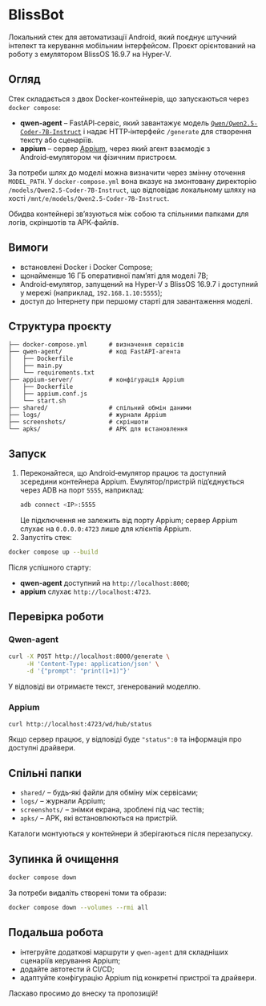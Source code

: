 # BlissBot

Локальний стек для автоматизації Android, який поєднує штучний інтелект та керування мобільним інтерфейсом. Проєкт орієнтований на роботу з емулятором BlissOS 16.9.7 на Hyper‑V.

## Огляд

Стек складається з двох Docker‑контейнерів, що запускаються через `docker compose`:

- **qwen-agent** – FastAPI‑сервіс, який завантажує модель [`Qwen/Qwen2.5-Coder-7B-Instruct`](https://huggingface.co/Qwen/Qwen2.5-Coder-7B-Instruct) і надає HTTP‑інтерфейс `/generate` для створення тексту або сценаріїв.
- **appium** – сервер [Appium](https://appium.io), через який агент взаємодіє з Android‑емулятором чи фізичним пристроєм.

За потреби шлях до моделі можна визначити через змінну оточення `MODEL_PATH`.
У `docker-compose.yml` вона вказує на змонтовану директорію
`/models/Qwen2.5-Coder-7B-Instruct`, що відповідає локальному шляху на хості
`/mnt/e/models/Qwen2.5-Coder-7B-Instruct`.

Обидва контейнері звʼязуються між собою та спільними папками для логів, скріншотів та APK‑файлів.

## Вимоги

- встановлені Docker і Docker Compose;
- щонайменше 16 ГБ оперативної памʼяті для моделі 7B;
- Android‑емулятор, запущений на Hyper‑V з BlissOS 16.9.7 і доступний у мережі (наприклад, `192.168.1.10:5555`);
- доступ до Інтернету при першому старті для завантаження моделі.

## Структура проєкту

```
├── docker-compose.yml      # визначення сервісів
├── qwen-agent/             # код FastAPI‑агента
│   ├── Dockerfile
│   ├── main.py
│   └── requirements.txt
├── appium-server/          # конфігурація Appium
│   ├── Dockerfile
│   ├── appium.conf.js
│   └── start.sh
├── shared/                 # спільний обмін даними
├── logs/                   # журнали Appium
├── screenshots/            # скріншоти
└── apks/                   # APK для встановлення
```

## Запуск

1. Переконайтеся, що Android‑емулятор працює та доступний зсередини контейнера Appium. Емулятор/пристрій підʼєднується через ADB на порт `5555`, наприклад:
   ```bash
   adb connect <IP>:5555
   ```
   Це підключення не залежить від порту Appium; сервер Appium слухає на `0.0.0.0:4723` лише для клієнтів Appium.
2. Запустіть стек:

```bash
docker compose up --build
```

Після успішного старту:

- **qwen-agent** доступний на `http://localhost:8000`;
- **appium** слухає `http://localhost:4723`.

## Перевірка роботи

### Qwen-agent

```bash
curl -X POST http://localhost:8000/generate \
     -H 'Content-Type: application/json' \
     -d '{"prompt": "print(1+1)"}'
```

У відповіді ви отримаєте текст, згенерований моделлю.

### Appium

```bash
curl http://localhost:4723/wd/hub/status
```

Якщо сервер працює, у відповіді буде `"status":0` та інформація про доступні драйвери.

## Спільні папки

- `shared/` – будь‑які файли для обміну між сервісами;
- `logs/` – журнали Appium;
- `screenshots/` – знімки екрана, зроблені під час тестів;
- `apks/` – APK, які встановлюються на пристрій.

Каталоги монтуються у контейнери й зберігаються після перезапуску.

## Зупинка й очищення

```bash
docker compose down
```

За потреби видаліть створені томи та образи:

```bash
docker compose down --volumes --rmi all
```

## Подальша робота

- інтегруйте додаткові маршрути у `qwen-agent` для складніших сценаріїв керування Appium;
- додайте автотести й CI/CD;
- адаптуйте конфігурацію Appium під конкретні пристрої та драйвери.

Ласкаво просимо до внеску та пропозицій!